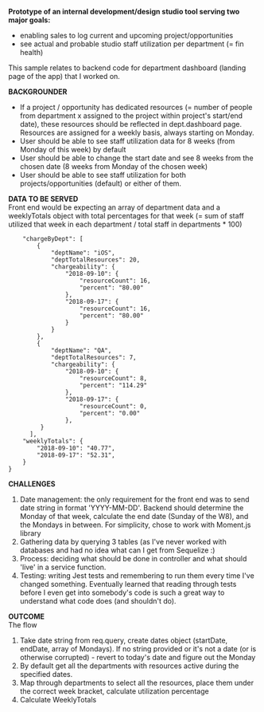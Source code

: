 **Prototype of an internal development/design studio tool serving two major goals:**
<br>
* enabling sales to log current and upcoming project/opportunities 
* see actual and probable studio staff utilization per department (= fin health)

This sample relates to backend code for department dashboard (landing page of the app) that I worked on.

**BACKGROUNDER**
<br>
* If a project / opportunity has dedicated resources (= number of people from department x assigned to the project within project's start/end date), these resources should be reflected in dept.dashboard page. Resources are assigned for a weekly basis, always starting on Monday.
* User should be able to see staff utilization data for 8 weeks (from Monday of this week) by default
* User should be able to change the start date and see 8 weeks from the chosen date (8 weeks from Monday of the chosen week)
* User should be able to see staff utilization for both projects/opportunities (default) or either of them. 

**DATA TO BE SERVED**
<br>
Front end would be expecting an array of department data and a weeklyTotals object with total percentages for that week (= sum of staff utilized that week in each department / total staff in departments * 100)

```{
    "chargeByDept": [
        {
            "deptName": "iOS",
            "deptTotalResources": 20,
            "chargeability": {
                "2018-09-10": {
                    "resourceCount": 16,
                    "percent": "80.00"
                },
                "2018-09-17": {
                    "resourceCount": 16,
                    "percent": "80.00"
                }
            }
        },
        {
            "deptName": "QA",
            "deptTotalResources": 7,
            "chargeability": {
                "2018-09-10": {
                    "resourceCount": 8,
                    "percent": "114.29"
                },
                "2018-09-17": {
                    "resourceCount": 0,
                    "percent": "0.00"
                },
         }
      ],
    "weeklyTotals": {
        "2018-09-10": "40.77",
        "2018-09-17": "52.31",
    }
}
```

**CHALLENGES**
1. Date management: the only requirement for the front end was to send date string in format 'YYYY-MM-DD'. Backend should determine the Monday of that week, calculate the end date (Sunday of the W8), and the Mondays in between. For simplicity, chose to work with Moment.js library
2. Gathering data by querying 3 tables (as I've never worked with databases and had no idea what can I get from Sequelize :)
3. Process: deciding what should be done in controller and what should 'live' in a service function. 
4. Testing: writing Jest tests and remembering to run them every time I've changed something. Eventually learned that reading through tests before I even get into somebody's code is such a great way to understand what code does (and shouldn't do). 

**OUTCOME**
<br>
The flow
1. Take date string from req.query, create dates object (startDate, endDate, array of Mondays). If no string provided or it's not a date (or is otherwise corrupted) - revert to today's date and figure out the Monday
2. By default get all the departments with resources active during the specified dates.
3. Map through departments to select all the resources, place them under the correct week bracket, calculate utilization percentage
4. Calculate WeeklyTotals
